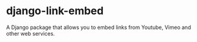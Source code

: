 django-link-embed
=================

A Django package that allows you to embed links from Youtube, Vimeo and other web services.